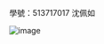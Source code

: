 學號：513717017 沈佩如

![image](https://github.com/user-attachments/assets/694a03c9-6c06-4eb1-aa87-ec6ad042a70d)
